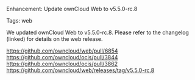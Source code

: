 Enhancement: Update ownCloud Web to v5.5.0-rc.8

Tags: web

We updated ownCloud Web to v5.5.0-rc.8. Please refer to the changelog (linked) for details on the web release.

https://github.com/owncloud/web/pull/6854
https://github.com/owncloud/ocis/pull/3844
https://github.com/owncloud/ocis/pull/3862
https://github.com/owncloud/web/releases/tag/v5.5.0-rc.8
